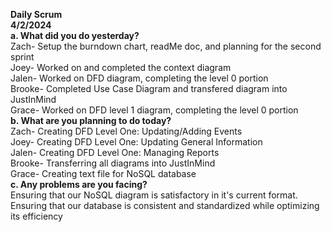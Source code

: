 **Daily Scrum** <br>
**4/2/2024** <br>
**a. What did you do yesterday?** <br>
Zach- Setup the burndown chart, readMe doc, and planning for the second sprint<br>
Joey- Worked on and completed the context diagram<br>
Jalen- Worked on DFD diagram, completing the level 0 portion<br>
Brooke- Completed Use Case Diagram and transfered diagram into JustInMind<br>
Grace- Worked on DFD level 1 diagram, completing the level 0 portion<br>
**b. What are you planning to do today?** <br>
Zach- Creating DFD Level One: Updating/Adding Events<br>
Joey- Creating DFD Level One: Updating General Information<br>
Jalen- Creating DFD Level One: Managing Reports<br>
Brooke- Transferring all diagrams into JustInMind<br>
Grace- Creating text file for NoSQL database<br>
**c. Any problems are you facing?** <br>
Ensuring that our NoSQL diagram is satisfactory in it's current format. <br>
Ensuring that our database is consistent and standardized while optimizing its efficiency <br>
